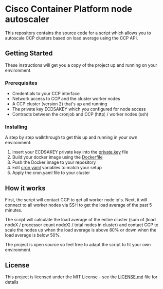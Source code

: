 # Cisco Container Platform node autoscaler

This repository contains the source code for a script which allows you to autoscale CCP clusters based on load average using the CCP API.

## Getting Started

These instructions will get you a copy of the project up and running on your environment.

### Prerequisites

* Credentials to your CCP interface
* Network access to CCP and the cluster worker nodes
* A CCP cluster (version 2) that's up and running
* The private key ECDSAKEY which you configured for node access
* Contracts between the cronjob and CCP (http) / worker nodes (ssh)

### Installing

A step by step walkthrough to get this up and running in your own environment:

1. Insert your ECDSAKEY private key into the [private.key](src/private.key) file
2. Build your docker image using the [Dockerfile](Dockerfile)
3. Push the Docker image to your repository
4. Edit [cron.yaml](cron.yaml) variables to match your setup
5. Apply the cron.yaml file to your cluster

## How it works

First, the script will contact CCP to get all worker node ip's. Next, it will connect to all worker nodes via SSH to get the load average of the past 5 minutes. 

The script will calculate the load average of the entire cluster (sum of (load nodeX / processor count nodeX) / total nodes in cluster) and contact CCP to scale the nodes up when the load average is above 80% or down when the load average is below 50%.

The project is open source so feel free to adapt the script to fit your own environment.

## License

This project is licensed under the MIT License - see the [LICENSE.md](LICENSE.md) file for details